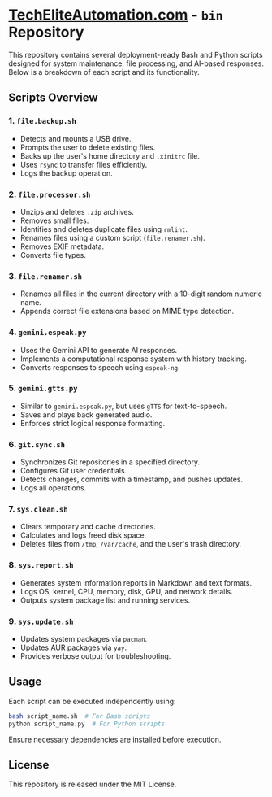 # [TechEliteAutomation.com](https://techeliteautomation.com) - `bin` Repository

This repository contains several deployment-ready Bash and Python scripts designed for system maintenance, file processing, and AI-based responses. Below is a breakdown of each script and its functionality.

## Scripts Overview

### 1. `file.backup.sh`
- Detects and mounts a USB drive.
- Prompts the user to delete existing files.
- Backs up the user's home directory and `.xinitrc` file.
- Uses `rsync` to transfer files efficiently.
- Logs the backup operation.

### 2. `file.processor.sh`
- Unzips and deletes `.zip` archives.
- Removes small files.
- Identifies and deletes duplicate files using `rmlint`.
- Renames files using a custom script (`file.renamer.sh`).
- Removes EXIF metadata.
- Converts file types.

### 3. `file.renamer.sh`
- Renames all files in the current directory with a 10-digit random numeric name.
- Appends correct file extensions based on MIME type detection.

### 4. `gemini.espeak.py`
- Uses the Gemini API to generate AI responses.
- Implements a computational response system with history tracking.
- Converts responses to speech using `espeak-ng`.

### 5. `gemini.gtts.py`
- Similar to `gemini.espeak.py`, but uses `gTTS` for text-to-speech.
- Saves and plays back generated audio.
- Enforces strict logical response formatting.

### 6. `git.sync.sh`
- Synchronizes Git repositories in a specified directory.
- Configures Git user credentials.
- Detects changes, commits with a timestamp, and pushes updates.
- Logs all operations.

### 7. `sys.clean.sh`
- Clears temporary and cache directories.
- Calculates and logs freed disk space.
- Deletes files from `/tmp`, `/var/cache`, and the user's trash directory.

### 8. `sys.report.sh`
- Generates system information reports in Markdown and text formats.
- Logs OS, kernel, CPU, memory, disk, GPU, and network details.
- Outputs system package list and running services.

### 9. `sys.update.sh`
- Updates system packages via `pacman`.
- Updates AUR packages via `yay`.
- Provides verbose output for troubleshooting.

## Usage
Each script can be executed independently using:
```bash
bash script_name.sh  # For Bash scripts
python script_name.py  # For Python scripts
```
Ensure necessary dependencies are installed before execution.

## License
This repository is released under the MIT License.
